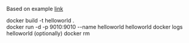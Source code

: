 Based on example [link](https://technicaldifficulties.io/2017/12/19/connecting-visualvm-to-a-local-docker-container-from-scratch/)

docker build -t helloworld .   
docker run -d -p 9010:9010 --name helloworld helloworld
docker logs helloworld
(optionally) docker rm <id>